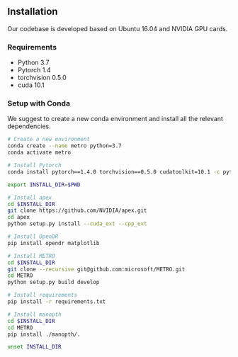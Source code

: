 ## Installation

Our codebase is developed based on Ubuntu 16.04 and NVIDIA GPU cards. 

### Requirements
- Python 3.7
- Pytorch 1.4
- torchvision 0.5.0
- cuda 10.1

### Setup with Conda

We suggest to create a new conda environment and install all the relevant dependencies. 

```bash
# Create a new environment
conda create --name metro python=3.7
conda activate metro

# Install Pytorch
conda install pytorch==1.4.0 torchvision==0.5.0 cudatoolkit=10.1 -c pytorch

export INSTALL_DIR=$PWD

# Install apex
cd $INSTALL_DIR
git clone https://github.com/NVIDIA/apex.git
cd apex
python setup.py install --cuda_ext --cpp_ext

# Install OpenDR
pip install opendr matplotlib

# Install METRO
cd $INSTALL_DIR
git clone --recursive git@github.com:microsoft/METRO.git
cd METRO
python setup.py build develop

# Install requirements
pip install -r requirements.txt

# Install manopth
cd $INSTALL_DIR
cd METRO
pip install ./manopth/.

unset INSTALL_DIR
```


